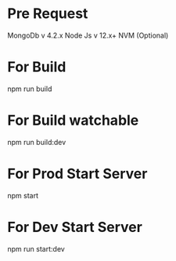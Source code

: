 # Pre Request
MongoDb v 4.2.x
Node Js v 12.x+
NVM (Optional)

# For Build
npm run build

# For Build watchable
npm run build:dev

# For Prod Start Server
npm start

# For Dev Start Server
npm run start:dev
